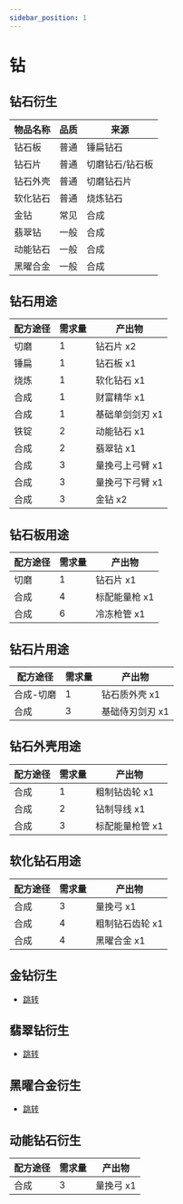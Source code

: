 ```yaml
---
sidebar_position: 1
---
```


# 钻

钻石衍生
---

| 物品名称 | 品质 | 来源 |
| - | - | - |
| 钻石板 | 普通 | 锤扁钻石 |
| 钻石片 | 普通 | 切磨钻石/钻石板 |
| 钻石外壳 | 普通 | 切磨钻石片 |
| 软化钻石 | 普通 | 烧炼钻石 |
| 金钻 | 常见 | 合成 |
| 翡翠钻 | 一般 | 合成 |
| 动能钻石 | 一般 | 合成 |
| 黑曜合金 | 一般 | 合成 |

钻石用途
---

| 配方途径 | 需求量 | 产出物 |
| - | - | - |
| 切磨 | 1 | 钻石片 x2 |
| 锤扁 | 1 | 钻石板 x1 |
| 烧炼 | 1 | 软化钻石 x1 |
| 合成 | 1 | 财富精华 x1 |
| 合成 | 1 | 基础单剑剑刃 x1 |
| 铁锭 | 2 | 动能钻石 x1 |
| 合成 | 2 | 翡翠钻 x1 |
| 合成 | 3 | 量挽弓上弓臂 x1 |
| 合成 | 3 | 量挽弓下弓臂 x1 |
| 合成 | 3 | 金钻 x2 |

钻石板用途
---

| 配方途径 | 需求量 | 产出物 |
| - | - | - |
| 切磨 | 1 | 钻石片 x1 |
| 合成 | 4 | 标配能量枪 x1 |
| 合成 | 6 | 冷冻枪管 x1 |

钻石片用途
---

| 配方途径 | 需求量 | 产出物 |
| - | - | - |
| 合成-切磨 | 1 | 钻石质外壳 x1 |
| 合成 | 3 | 基础侍刃剑刃 x1 |


钻石外壳用途
---

| 配方途径 | 需求量 | 产出物 |
| - | - | - |
| 合成 | 1 | 粗制钻齿轮 x1 |
| 合成 | 2 | 钻制导线 x1 |
| 合成 | 3 | 标配能量枪管 x1 |

软化钻石用途
---

| 配方途径 | 需求量 | 产出物 |
| - | - | - |
| 合成 | 3 | 量挽弓 x1 |
| 合成 | 4 | 粗制钻石齿轮 x1 |
| 合成 | 4 | 黑曜合金 x1 |

金钻衍生
---

* [跳转](/materials/golden_diamond)

翡翠钻衍生
---

* [跳转](/materials/emerald_diamond)

黑曜合金衍生
---

* [跳转](/materials/obsidian_rate)

动能钻石衍生
---

| 配方途径 | 需求量 | 产出物 |
| - | - | - |
| 合成 | 3 | 量挽弓 x1 |